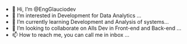 - 👋 Hi, I’m @EngGlauciodev
- 👀 I’m interested in Development for Data Analytics ...
- 🌱 I’m currently learning Development and Analysis of systems...
- 💞️ I’m looking to collaborate on Alls Dev in Front-end and Back-end ...
- 📫 How to reach me, you can call me in inbox ...

<!---
EngGlauciodev/EngGlauciodev is a ✨ special ✨ repository because its `README.md` (this file) appears on your GitHub profile.
You can click the Preview link to take a look at your changes.
--->
